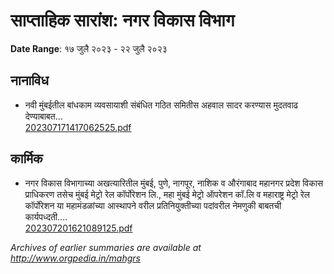 # साप्ताहिक सारांश: नगर विकास विभाग

**Date Range**: १७ जुलै २०२३ - २२ जुलै २०२३


## नानाविध
- नवी मुंबईतील बांधकाम व्यवसायाशी संबंधित गठित समितीस अहवाल सादर करण्यास मुदतवाढ देण्याबाबत...\
  [202307171417062525.pdf](https://gr.maharashtra.gov.in/Site/Upload/Government%20Resolutions/English/202307171417062525.pdf)

## कार्मिक
- नगर विकास विभागाच्या अखत्यारितील मुंबई, पुणे, नागपूर, नाशिक व औरंगाबाद महानगर प्रदेश विकास प्राधिकरण तसेच मुंबई मेट्रो रेल कॉर्पोरेशन लि., महा मुंबई मेट्रो ऑपरेशन कॉ.लि व महाराष्ट्र मेट्रो रेल कॉर्पोरेशन या महामंडळांच्या आस्थापने वरील प्रतिनियुक्तीच्या पदांवरील नेमणुकी बाबतची कार्यपध्दती....\
  [202307201621089125.pdf](https://gr.maharashtra.gov.in/Site/Upload/Government%20Resolutions/English/202307201621089125.pdf)


*Archives of earlier summaries are available at http://www.orgpedia.in/mahgrs*